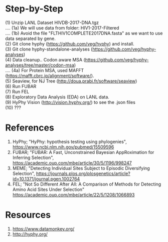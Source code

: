 
# Step-by-Step

(1) Unzip LANL Dataset HIVDB-2017-DNA.tgz <br>
.... (1a) We will use data from folder: HIV1-2017-Filtered <br>
.... (1b) Avoid the file "FLTHIV1COMPLETE2017DNA.fasta" as we want to use data separated by gene. <br>
(2) Git clone hyphy (https://github.com/veg/hyphy) and install. <br>
(3) Git clone hyphy-standalone-analyses (https://github.com/veg/hyphy-analyses) <br>
(4) Data cleanup.. Codon aware MSA (https://github.com/veg/hyphy-analyses/tree/master/codon-msa) <br>
.... (4a) For Protein MSA, used MAFFT (https://mafft.cbrc.jp/alignment/software/). <br>
(5) Seaview, for NJ Tree (http://doua.prabi.fr/software/seaview) <br>
(6) Run FUBAR <br>
(7) Run FEL <br>
(8) Exploratory Data Analysis (EDA) on LANL data. <br>
(9) HyPhy Vision (http://vision.hyphy.org/) to see the .json files <br>
(10) ??? <br>

# References
1. HyPhy; "HyPhy: hypothesis testing using phylogenies", https://www.ncbi.nlm.nih.gov/pubmed/15509596 <br>
2. FUBAR; "FUBAR: A Fast, Unconstrained Bayesian AppRoximation for Inferring Selection", https://academic.oup.com/mbe/article/30/5/1196/998247 <br>
3. MEME; "Detecting Individual Sites Subject to Episodic Diversifying Selection", https://journals.plos.org/plosgenetics/article?id=10.1371/journal.pgen.1002764 <br>
4. FEL; "Not So Different After All: A Comparison of Methods for Detecting Amino Acid Sites Under Selection" https://academic.oup.com/mbe/article/22/5/1208/1066893 <br>

# Resources
1. https://www.datamonkey.org/ <br>
2. http://hyphy.org/<br>
